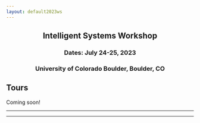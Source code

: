 ```yaml
---
layout: default2023ws
---
```


<h2 align="center">Intelligent Systems Workshop</h2>
<h3 align="center">Dates: July 24-25, 2023</h3>
<h3 align="center">University of Colorado Boulder, Boulder, CO</h3>

## Tours
Coming soon!
<!-- As part of the workshop program there will be several tours of both ?? and ?? including various research labs, and the ??.

Details are available in the workshop program (available <a href="">here</a>). -->

* * *
* * *

<!-- --end-of-page-- -->
